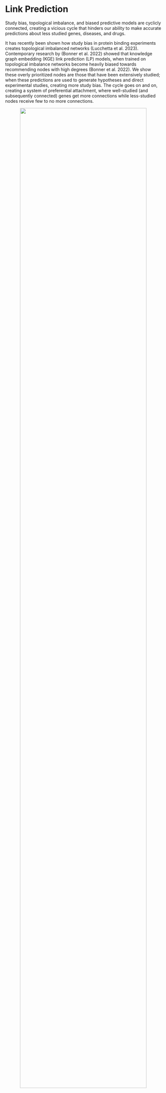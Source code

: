 # Link Prediction

Study bias, topological imbalance, and biased predictive models are cyclicly connected, creating a vicious cycle that hinders our ability to make accurate predictions about less studied genes, diseases, and drugs.

It has recently been shown how study bias in protein binding experiments creates topological imbalanced networks (Lucchetta et al. 2023). Contemporary research by (Bonner et al. 2022) showed that knowledge graph embedding (KGE) link prediction (LP) models, when trained on topological imbalance networks become heavily biased towards recommending nodes with high degrees (Bonner et al. 2022). We show these overly prioritized nodes are those that have been extensively studied; when these predictions are used to generate hypotheses and direct experimental studies, creating more study bias. The cycle goes on and on, creating a system of preferential attachment, where well-studied (and subsequently connected) genes get more connections while less-studied nodes receive few to no more connections.

<p align="center"><img src="https://github.com/MSBradshaw/LinkPrediction/blob/main/genome_informatics_poster.png?raw=true" width="90%"/></p>

